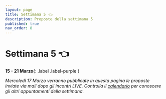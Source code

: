 ```yaml
---
layout: page
title: Settimana 5 👈
description: Proposte della settimana 5
published: true
nav_order: 8
---
```


# Settimana 5 👈

**15 - 21 Marzo**{: .label .label-purple }

_Mercoledì 17 Marzo verranno pubblicate in questa pagina le proposte inviate via mail dopo gli incontri LIVE. Controlla il [calendario](../calendario) per conoscere gli altri appuntamenti della settimana._


